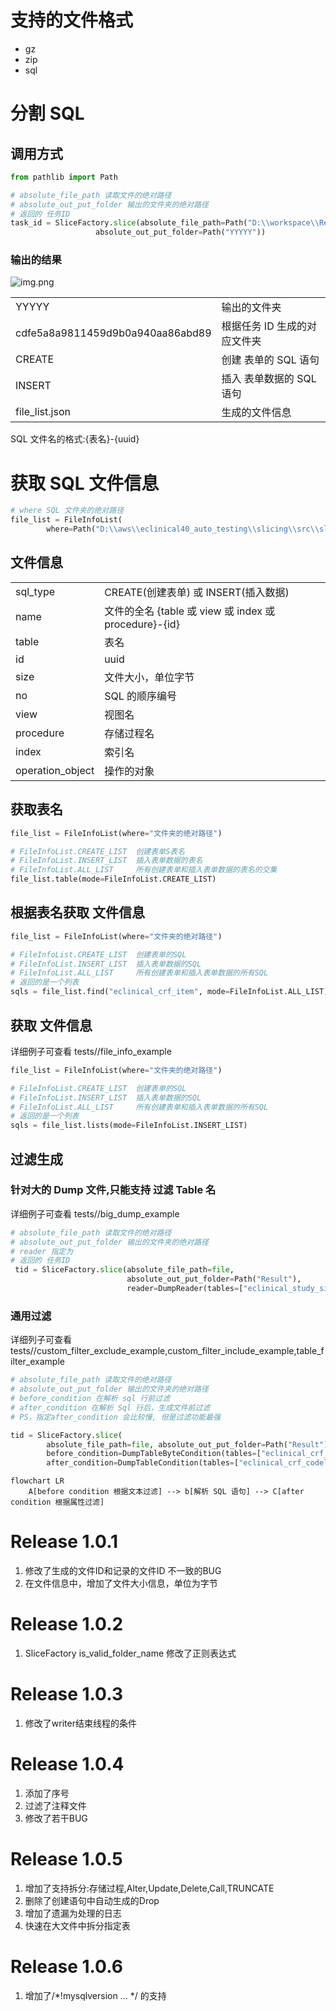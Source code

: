 # 支持的文件格式
 - gz
 - zip
 - sql

# 分割 SQL
## 调用方式
```python
from pathlib import Path

# absolute_file_path 读取文件的绝对路径
# absolute_out_put_folder 输出的文件夹的绝对路径
# 返回的 任务ID
task_id = SliceFactory.slice(absolute_file_path=Path("D:\\workspace\\Resources\\eclinical_edc_prod_21_20230630025243.sql.gz"), 
                   absolute_out_put_folder=Path("YYYYY"))

```
### 输出的结果
![img.png](img.png)

|                                  | | 
|----------------------------------| ----- |
| YYYYY                            | 输出的文件夹 |
| cdfe5a8a9811459d9b0a940aa86abd89 | 根据任务 ID 生成的对应文件夹 |
| CREATE                           | 创建 表单的 SQL 语句 |
| INSERT| 插入 表单数据的 SQL 语句 |
| file_list.json | 生成的文件信息 |

SQL 文件名的格式:{表名}-{uuid}

# 获取 SQL 文件信息

```python
# where SQL 文件夹的绝对路径
file_list = FileInfoList(
        where=Path("D:\\aws\\eclinical40_auto_testing\\slicing\\src\\slicing\\XXXX\\89f20cdac717425091fb0fb9220481fe"))
```
## 文件信息
|          |                             |
|----------|-----------------------------|
| sql_type | CREATE(创建表单) 或 INSERT(插入数据) |
 | name     | 文件的全名 {table 或 view 或 index 或 procedure}-{id}          |
| table    | 表名                          |
| id       | uuid                        |
| size | 文件大小，单位字节                   |
| no | SQL 的顺序编号                   |
| view | 视图名                   |
| procedure | 存储过程名                   |
| index | 索引名                   |
| operation_object | 操作的对象                   |


## 获取表名
```python
file_list = FileInfoList(where="文件夹的绝对路径")

# FileInfoList.CREATE_LIST  创建表单S表名
# FileInfoList.INSERT_LIST  插入表单数据的表名
# FileInfoList.ALL_LIST     所有创建表单和插入表单数据的表名的交集
file_list.table(mode=FileInfoList.CREATE_LIST)

```

## 根据表名获取 文件信息
```python
file_list = FileInfoList(where="文件夹的绝对路径")

# FileInfoList.CREATE_LIST  创建表单的SQL
# FileInfoList.INSERT_LIST  插入表单数据的SQL
# FileInfoList.ALL_LIST     所有创建表单和插入表单数据的所有SQL
# 返回的是一个列表
sqls = file_list.find("eclinical_crf_item", mode=FileInfoList.ALL_LIST)
```

## 获取 文件信息
详细例子可查看 tests//file_info_example
```python
file_list = FileInfoList(where="文件夹的绝对路径")

# FileInfoList.CREATE_LIST  创建表单的SQL
# FileInfoList.INSERT_LIST  插入表单数据的SQL
# FileInfoList.ALL_LIST     所有创建表单和插入表单数据的所有SQL
# 返回的是一个列表
sqls = file_list.lists(mode=FileInfoList.INSERT_LIST)
```

## 过滤生成
### 针对大的 Dump 文件,只能支持 过滤 Table 名
详细例子可查看 tests//big_dump_example
```python
# absolute_file_path 读取文件的绝对路径
# absolute_out_put_folder 输出的文件夹的绝对路径
# reader 指定为 
# 返回的 任务ID
 tid = SliceFactory.slice(absolute_file_path=file,
                          absolute_out_put_folder=Path("Result"),
                          reader=DumpReader(tables=["eclinical_study_site"]))
```

### 通用过滤

详细列子可查看 tests//custom_filter_exclude_example,custom_filter_include_example,table_filter_example
```python
# absolute_file_path 读取文件的绝对路径
# absolute_out_put_folder 输出的文件夹的绝对路径
# before_condition 在解析 sql 行前过滤
# after_condition 在解析 Sql 行后，生成文件前过滤
# PS，指定after_condition 会比较慢, 但是过滤功能最强

tid = SliceFactory.slice(
        absolute_file_path=file, absolute_out_put_folder=Path("Result"),
        before_condition=DumpTableByteCondition(tables=["eclinical_crf_codelist_item"]),
        after_condition=DumpTableCondition(tables=["eclinical_crf_codelist_item"]))
```
```mermaid
flowchart LR
    A[before condition 根据文本过滤] --> b[解析 SQL 语句] --> C[after condition 根据属性过滤]
```

# Release 1.0.1
1. 修改了生成的文件ID和记录的文件ID 不一致的BUG
2. 在文件信息中，增加了文件大小信息，单位为字节
# Release 1.0.2
1. SliceFactory is_valid_folder_name 修改了正则表达式
# Release 1.0.3
1. 修改了writer结束线程的条件
# Release 1.0.4
1. 添加了序号
2. 过滤了注释文件
3. 修改了若干BUG
# Release 1.0.5
1. 增加了支持拆分:存储过程,Alter,Update,Delete,Call,TRUNCATE
2. 删除了创建语句中自动生成的Drop
3. 增加了遗漏为处理的日志
4. 快速在大文件中拆分指定表
# Release 1.0.6
1. 增加了/*!mysqlversion ... */ 的支持